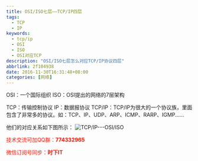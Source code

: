 ```yaml
---
title: OSI/ISO七层——TCP/IP四层
tags: 
  - TCP
  - IP
keywords:
  - tcp/ip
  - OSI
  - ISO
  - OSI对应TCP
description: "OSI/ISO七层怎么对应TCP/IP协议四层"
abbrlink: 2f104938
date: 2016-11-30T16:31:48+08:00
categories: [网络]
---
```


OSI：一个国际组织
ISO：OSI提出的网络的7层架构

TCP：传输控制协议<!-- more -->
IP：数据报协议
TCP/IP：TCP/IP为很大的一个协议族，里面包含了非常多的协议。如：TCP、IP、UDP、ARP、ICMP、RARP、IGMP......

他们的对应关系如下图所示：
![TCP/IP---OSI/ISO](http://dl-blog.laoxianyu.cn/TCP%E5%92%8COSI.png)

<font color=#ff1201>技术交流可加QQ群：**774332965**<br></font>

<font color=#ff1201>微信订阅号同步：**时下IT**</font>

